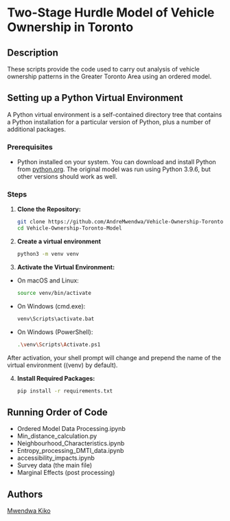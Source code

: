 # Two-Stage Hurdle Model of Vehicle Ownership in Toronto

## Description

These scripts provide the code used to carry out analysis of vehicle ownership patterns in the Greater Toronto Area using an ordered model.

## Setting up a Python Virtual Environment

A Python virtual environment is a self-contained directory tree that contains a Python installation for a particular version of Python, plus a number of additional packages.

### Prerequisites

- Python installed on your system. You can download and install Python from [python.org](https://www.python.org/downloads/). The original model was run using Python 3.9.6, but other versions should work as well. 

### Steps

1. **Clone the Repository:**
   ```bash
   git clone https://github.com/AndreMwendwa/Vehicle-Ownership-Toronto-Model.git
   cd Vehicle-Ownership-Toronto-Model
	```
	
2. **Create a virtual environment**
	```bash
	python3 -m venv venv
	
3. **Activate the Virtual Environment:**
  - On macOS and Linux:
	```bash
	source venv/bin/activate

 - On Windows (cmd.exe):
	```bash
	venv\Scripts\activate.bat
 
 - On Windows (PowerShell):
	```bash
	.\venv\Scripts\Activate.ps1
After activation, your shell prompt will change and prepend the name of the virtual environment ((venv) by default).
	
	
4. **Install Required Packages:**
	```bash
	pip install -r requirements.txt
	```


## Running Order of Code
-	Ordered Model Data Processing.ipynb
-	Min_distance_calculation.py
-	Neighbourhood_Characteristics.ipynb
-	Entropy_processing_DMTI_data.ipynb
-	accessibility_impacts.ipynb
-	Survey data (the main file)
-	Marginal Effects (post processing)

## Authors

[Mwendwa Kiko](https://www.linkedin.com/in/mwendwa-kiko/)
